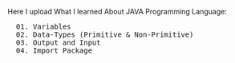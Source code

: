 Here I upload What I learned About JAVA Programming Language:

<pre>
  01. Variables
  02. Data-Types (Primitive & Non-Primitive)
  03. Output and Input
  04. Import Package
</pre>
